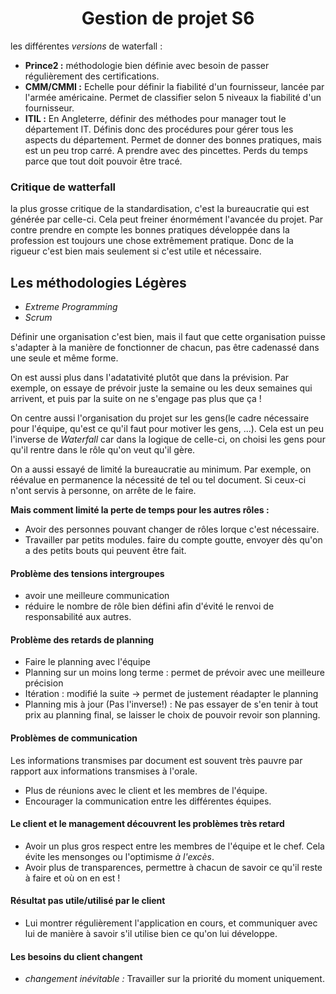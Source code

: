 <center> <h1> Gestion de projet S6 </h1> </center>

les différentes *versions* de waterfall :

* **Prince2 :** méthodologie bien définie avec besoin de passer régulièrement des certifications.
* **CMM/CMMI :** Echelle pour définir la fiabilité d'un fournisseur, lancée par l'armée américaine.  Permet de classifier selon 5 niveaux la fiabilité d'un fournisseur.
* **ITIL :** En Angleterre, définir des méthodes pour manager tout le département IT.  Définis donc des procédures pour gérer tous les aspects du département.  Permet de donner des bonnes pratiques, mais est un peu trop carré.  A prendre avec des pincettes.  Perds du temps parce que tout doit pouvoir être tracé.

### Critique de watterfall

la plus grosse critique de la standardisation, c'est la bureaucratie qui est générée par celle-ci.  Cela peut freiner énormément l'avancée du projet.  Par contre prendre en compte les bonnes pratiques développée dans la profession est toujours une chose extrêmement pratique.  Donc de la rigueur c'est bien mais seulement si c'est utile et nécessaire.

## Les méthodologies Légères

* *Extreme Programming*
* *Scrum*

Définir une organisation c'est bien, mais il faut que cette organisation puisse s'adapter à la manière de fonctionner de chacun, pas être cadenassé dans une seule et même forme.

On est aussi plus dans l'adatativité plutôt que dans la prévision.  Par exemple, on essaye de prévoir juste la semaine ou les deux semaines qui arrivent, et puis par la suite on ne s'engage pas plus que ça !

On centre aussi l'organisation du projet sur les gens(le cadre nécessaire pour l'équipe, qu'est ce qu'il faut pour motiver les gens, ...).  Cela est un peu l'inverse de *Waterfall* car dans la logique de celle-ci, on choisi les gens pour qu'il rentre dans le rôle qu'on veut qu'il gère.

On a aussi essayé de limité la bureaucratie au minimum.  Par exemple, on réévalue en permanence la nécessité de tel ou tel document.  Si ceux-ci n'ont servis à personne, on arrête de le faire.

**Mais comment limité la perte de temps pour les autres rôles :**

* Avoir des personnes pouvant changer de rôles lorque c'est nécessaire.
* Travailler par petits modules.  faire du compte goutte, envoyer dès qu'on a des petits bouts qui peuvent être fait.


#### Problème des tensions intergroupes

* avoir une meilleure communication
* réduire le nombre de rôle bien défini afin d'évité le renvoi de responsabilité aux autres.

#### Problème des retards de planning

* Faire le planning avec l'équipe
* Planning sur un moins long terme : permet de prévoir avec une meilleure précision
* Itération : modifié la suite $\rightarrow$ permet de justement réadapter le planning
* Planning mis à jour (Pas l'inverse!) : Ne pas essayer de s'en tenir à tout prix au planning final, se laisser le choix de pouvoir revoir son planning.

#### Problèmes de communication

Les informations transmises par document est souvent très pauvre par rapport aux informations transmises à l'orale.  

* Plus de réunions avec le client et les membres de l'équipe.
* Encourager la communication entre les différentes équipes.

#### Le client et le management découvrent les problèmes très retard

* Avoir un plus gros respect entre les membres de l'équipe et le chef.  Cela évite les mensonges ou l'optimisme *à l'excès*.
* Avoir plus de transparences, permettre à chacun de savoir ce qu'il reste à faire et où on en est !

#### Résultat pas utile/utilisé par le client

* Lui montrer régulièrement l'application en cours, et communiquer avec lui de manière à savoir s'il utilise bien ce qu'on lui développe.

#### Les besoins du client changent

* *changement inévitable :* Travailler sur la priorité du moment uniquement.
